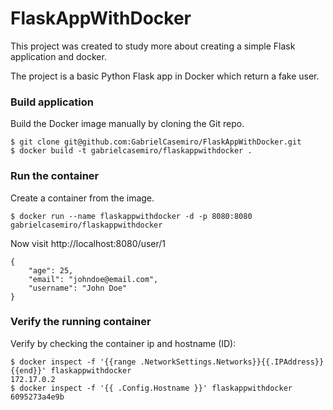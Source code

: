 # FlaskAppWithDocker
This project was created to study more about creating a simple Flask application and docker.

The project is a basic Python Flask app in Docker which return a fake user.

### Build application
Build the Docker image manually by cloning the Git repo.
```
$ git clone git@github.com:GabrielCasemiro/FlaskAppWithDocker.git
$ docker build -t gabrielcasemiro/flaskappwithdocker .
```

### Run the container
Create a container from the image.
```
$ docker run --name flaskappwithdocker -d -p 8080:8080 gabrielcasemiro/flaskappwithdocker
```

Now visit http://localhost:8080/user/1
```
{
    "age": 25,
    "email": "johndoe@email.com",
    "username": "John Doe"
}
```

### Verify the running container
Verify by checking the container ip and hostname (ID):
```
$ docker inspect -f '{{range .NetworkSettings.Networks}}{{.IPAddress}}{{end}}' flaskappwithdocker
172.17.0.2
$ docker inspect -f '{{ .Config.Hostname }}' flaskappwithdocker
6095273a4e9b
```
